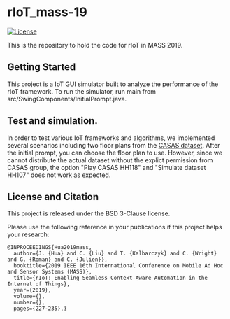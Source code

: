 # rIoT_mass-19
[![License](https://img.shields.io/badge/license-BSD-blue.svg)](LICENSE)

This is the repository to hold the code for rIoT in MASS 2019. 

## Getting Started

This project is a IoT GUI simulator built to analyze the performance of the rIoT framework. To run the simulator, run main from src/SwingComponents/InitialPrompt.java. 

## Test and simulation.

In order to test various IoT frameworks and algorithms, we implemented several scenarios including two floor plans from the [CASAS dataset](http://casas.wsu.edu/datasets/). After the initial prompt, you can choose the floor plan to use. However, since we cannot distribute the actual dataset without the explict permission from CASAS group, the option "Play CASAS HH118" and "Simulate dataset HH107" does not work as expected. 


## License and Citation
This project is released under the BSD 3-Clause license.

Please use the following reference in your publications if this project helps your research:

```
@INPROCEEDINGS{Hua2019mass,
  author={J. {Hua} and C. {Liu} and T. {Kalbarczyk} and C. {Wright} and G. {Roman} and C. {Julien}},
  booktitle={2019 IEEE 16th International Conference on Mobile Ad Hoc and Sensor Systems (MASS)}, 
  title={rIoT: Enabling Seamless Context-Aware Automation in the Internet of Things}, 
  year={2019},
  volume={},
  number={},
  pages={227-235},}
```